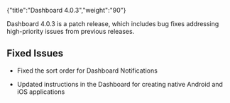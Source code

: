 {"title":"Dashboard 4.0.3","weight":"90"}

Dashboard 4.0.3 is a patch release, which includes bug fixes addressing high-priority issues from previous releases.

## Fixed Issues

* Fixed the sort order for Dashboard Notifications

* Updated instructions in the Dashboard for creating native Android and iOS applications
